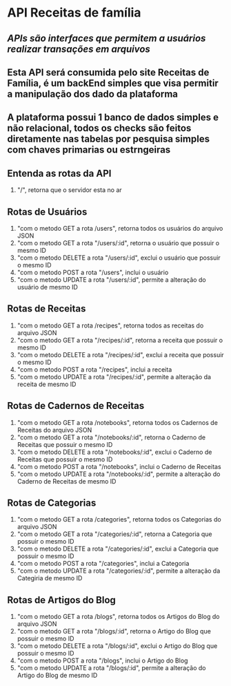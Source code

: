 # **API Receitas de família**

## _APIs são interfaces que permitem a usuários realizar transações em arquivos_

## Esta API será consumida pelo site Receitas de Família, é um backEnd simples que visa permitir a manipulação dos dado da plataforma

## A plataforma possui 1 banco de dados simples e não relacional, todos os checks são feitos diretamente nas tabelas por pesquisa simples com chaves primarias ou estrngeiras

## **Entenda as rotas da API**

1. "/", retorna que o servidor esta no ar

## **Rotas de Usuários**

1. "com o metodo GET a rota /users", retorna todos os usuários do arquivo JSON
2. "com o metodo GET a rota "/users/:id", retorna o usuário que possuir o mesmo ID
3. "com o metodo DELETE a rota "/users/:id", exclui o usuário que possuir o mesmo ID
4. "com o metodo POST a rota "/users", inclui o usuário
5. "com o metodo UPDATE a rota "/users/:id", permite a alteração do usuário de mesmo ID

## **Rotas de Receitas**

1. "com o metodo GET a rota /recipes", retorna todos as receitas do arquivo JSON
2. "com o metodo GET a rota "/recipes/:id", retorna a receita que possuir o mesmo ID
3. "com o metodo DELETE a rota "/recipes/:id", exclui a receita que possuir o mesmo ID
4. "com o metodo POST a rota "/recipes", inclui a receita
5. "com o metodo UPDATE a rota "/recipes/:id", permite a alteração da receita de mesmo ID

## **Rotas de Cadernos de Receitas**

1. "com o metodo GET a rota /notebooks", retorna todos os Cadernos de Receitas do arquivo JSON
2. "com o metodo GET a rota "/notebooks/:id", retorna o Caderno de Receitas que possuir o mesmo ID
3. "com o metodo DELETE a rota "/notebooks/:id", exclui o Caderno de Receitas que possuir o mesmo ID
4. "com o metodo POST a rota "/notebooks", inclui o Caderno de Receitas
5. "com o metodo UPDATE a rota "/notebooks/:id", permite a alteração do Caderno de Receitas de mesmo ID

## **Rotas de Categorias**

1. "com o metodo GET a rota /categories", retorna todos os Categorias do arquivo JSON
2. "com o metodo GET a rota "/categories/:id", retorna a Categoria que possuir o mesmo ID
3. "com o metodo DELETE a rota "/categories/:id", exclui a Categoria que possuir o mesmo ID
4. "com o metodo POST a rota "/categories", inclui a Categoria
5. "com o metodo UPDATE a rota "/categories/:id", permite a alteração da Categiria de mesmo ID

## **Rotas de Artigos do Blog**

1. "com o metodo GET a rota /blogs", retorna todos os Artigos do Blog do arquivo JSON
2. "com o metodo GET a rota "/blogs/:id", retorna o Artigo do Blog que possuir o mesmo ID
3. "com o metodo DELETE a rota "/blogs/:id", exclui o Artigo do Blog que possuir o mesmo ID
4. "com o metodo POST a rota "/blogs", inclui o Artigo do Blog
5. "com o metodo UPDATE a rota "/blogs/:id", permite a alteração do Artigo do Blog de mesmo ID
